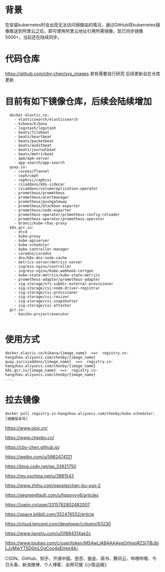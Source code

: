 # 背景



​	在安装kubernetes时会出现无法访问镜像站的情况，通过GitHub将kubernetes镜像推送到阿里云之后，即可使用阿里云地址引用所需镜像，现已同步镜像5000+，当前还在陆续同步。



# 代码仓库


https://github.com/cby-chen/sys_images
若有需要自行研究 后续更新会在仓库更新


# 目前有如下镜像仓库，后续会陆续增加

```
  docker.elastic.co:
    - elasticsearch/elasticsearch
    - kibana/kibana
    - logstash/logstash
    - beats/filebeat
    - beats/heartbeat
    - beats/packetbeat
    - beats/auditbeat
    - beats/journalbeat
    - beats/metricbeat
    - apm/apm-server
    - app-search/app-search
  quay.io:
    - coreos/flannel
    - ceph/ceph
    - cephcsi/cephcsi
    - csiaddons/k8s-sidecar
    - csiaddons/volumereplication-operator
    - prometheus/prometheus
    - prometheus/alertmanager
    - prometheus/pushgateway
    - prometheus/blackbox-exporter
    - prometheus/node-exporter
    - prometheus-operator/prometheus-config-reloader
    - prometheus-operator/prometheus-operator
    - brancz/kube-rbac-proxy
  k8s.gcr.io:
    - etcd
    - kube-proxy
    - kube-apiserver
    - kube-scheduler
    - kube-controller-manager
    - coredns/coredns
    - dns/k8s-dns-node-cache
    - metrics-server/metrics-server
    - ingress-nginx/controller
    - ingress-nginx/kube-webhook-certgen
    - kube-state-metrics/kube-state-metrics
    - prometheus-adapter/prometheus-adapter
    - sig-storage/nfs-subdir-external-provisioner
    - sig-storage/csi-node-driver-registrar
    - sig-storage/csi-provisioner
    - sig-storage/csi-resizer
    - sig-storage/csi-snapshotter
    - sig-storage/csi-attacher
  gcr.io:
    - kaniko-project/executor
    
```

# 使用方式

```
docker.elastic.co/kibana/{image_name}  ==>  registry.cn-hangzhou.aliyuncs.com/chenby/{image_name}
quay.io/csiaddons/{image_name}  ==>  registry.cn-hangzhou.aliyuncs.com/chenby/{image_name}
k8s.gcr.io/{image_name}  ==>  registry.cn-hangzhou.aliyuncs.com/chenby/{image_name}
....
```

# 拉去镜像
```
docker pull registry.cn-hangzhou.aliyuncs.com/chenby/kube-scheduler:[镜像版本号]
```

https://www.oiox.cn/

https://www.chenby.cn/

https://cby-chen.github.io/

https://weibo.com/u/5982474121

https://blog.csdn.net/qq_33921750

https://my.oschina.net/u/3981543

https://www.zhihu.com/people/chen-bu-yun-2

https://segmentfault.com/u/hppyvyv6/articles

https://juejin.cn/user/3315782802482007

https://space.bilibili.com/352476552/article

https://cloud.tencent.com/developer/column/93230

https://www.jianshu.com/u/0f894314ae2c

https://www.toutiao.com/c/user/token/MS4wLjABAAAAeqOrhjsoRZSj7iBJbjLJyMwYT5D0mLOgCoo4pEmpr4A/

CSDN、GitHub、知乎、开源中国、思否、掘金、简书、腾讯云、哔哩哔哩、今日头条、新浪微博、个人博客、全网可搜《小陈运维》
